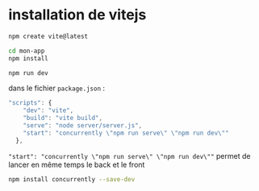 
# installation de vitejs

```bash
npm create vite@latest
```

```bash
cd mon-app
npm install
```

```bash
npm run dev
```


dans le fichier `package.json` :

```js
"scripts": {
    "dev": "vite",
    "build": "vite build",
    "serve": "node server/server.js",
    "start": "concurrently \"npm run serve\" \"npm run dev\""
  },
```

`"start": "concurrently \"npm run serve\" \"npm run dev\""` permet de lancer en même temps le back et le front

```bash
npm install concurrently --save-dev
```


